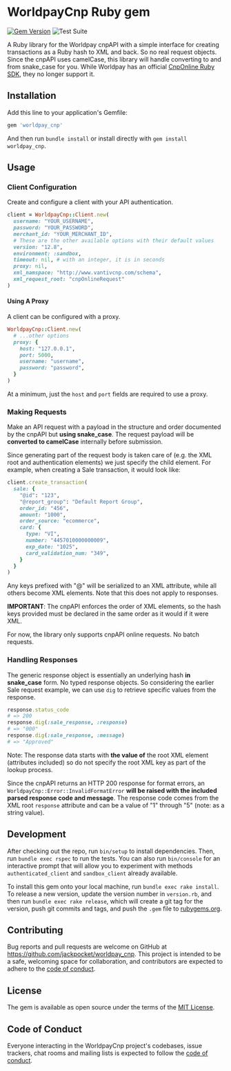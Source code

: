 # WorldpayCnp Ruby gem

[![Gem Version](https://badge.fury.io/rb/worldpay_cnp.svg)][gem]
![Test Suite](https://github.com/jackpocket/worldpay-cnp/workflows/Tests/badge.svg)

A Ruby library for the Worldpay cnpAPI with a simple interface for creating transactions as a Ruby hash to XML and back. So no real request objects. Since the cnpAPI uses camelCase, this library will handle converting to and from snake_case for you. While Worldpay has an official [CnpOnline Ruby SDK](https://github.com/Vantiv/cnp-sdk-for-ruby), they no longer support it.

## Installation

Add this line to your application's Gemfile:

```ruby
gem 'worldpay_cnp'
```

And then run `bundle install` or install directly with `gem install worldpay_cnp`.

## Usage

### Client Configuration

Create and configure a client with your API authentication.

```ruby
client = WorldpayCnp::Client.new(
  username: "YOUR_USERNAME",
  password: "YOUR_PASSWORD",
  merchant_id: "YOUR_MERCHANT_ID",
  # These are the other available options with their default values
  version: "12.8",
  environment: :sandbox,
  timeout: nil, # with an integer, it is in seconds
  proxy: nil,
  xml_namspace: "http://www.vantivcnp.com/schema",
  xml_request_root: "cnpOnlineRequest"
)
```

#### Using A Proxy

A client can be configured with a proxy.

```ruby
WorldpayCnp::Client.new(
  # ...other options
  proxy: {
    host: "127.0.0.1",
    port: 5000,
    username: "username",
    password: "password",
  }
)
```

At a minimum, just the `host` and `port` fields are required to use a proxy.

### Making Requests

Make an API request with a payload in the structure and order documented by the cnpAPI but **using snake_case**. The request payload will be **converted to camelCase** internally before submission.

Since generating part of the request body is taken care of (e.g. the XML root and authentication elements) we just specify the child element. For example, when creating a Sale transaction, it would look like:

```ruby
client.create_transaction(
  sale: {
    "@id": "123",
    "@report_group": "Default Report Group",
    order_id: "456",
    amount: "1000",
    order_source: "ecommerce",
    card: {
      type: "VI",
      number: "4457010000000009",
      exp_date: "1025",
      card_validation_num: "349",
    }
  }
)
```

Any keys prefixed with "@" will be serialized to an XML attribute, while all others become XML elements. Note that this does not apply to responses.

**IMPORTANT**: The cnpAPI enforces the order of XML elements, so the hash keys provided must be declared in the same order as it would if it were XML.

For now, the library only supports cnpAPI online requests. No batch requests.

### Handling Responses

The generic response object is essentially an underlying hash **in snake_case** form. No typed response objects. So considering the earlier Sale request example, we can use `dig` to retrieve specific values from the response.

```ruby
response.status_code
# => 200
response.dig(:sale_response, :response)
# => "000"
response.dig(:sale_response, :message)
# => "Approved"
```

Note: The response data starts with **the value of** the root XML element (attributes included) so do not specify the root XML key as part of the lookup process.

Since the cnpAPI returns an HTTP 200 response for format errors, an `WorldpayCnp::Error::InvalidFormatError` **will be raised with the included parsed response code and message**. The response code comes from the XML root `response` attribute and can be a value of "1" through "5" (note: as a string value).

## Development

After checking out the repo, run `bin/setup` to install dependencies. Then, run `bundle exec rspec` to run the tests. You can also run `bin/console` for an interactive prompt that will allow you to experiment with methods `authenticated_client` and `sandbox_client` already available.

To install this gem onto your local machine, run `bundle exec rake install`. To release a new version, update the version number in `version.rb`, and then run `bundle exec rake release`, which will create a git tag for the version, push git commits and tags, and push the `.gem` file to [rubygems.org](https://rubygems.org).

## Contributing

Bug reports and pull requests are welcome on GitHub at https://github.com/jackpocket/worldpay_cnp. This project is intended to be a safe, welcoming space for collaboration, and contributors are expected to adhere to the [code of conduct](https://github.com/jackpocket/worldpay_cnp/blob/master/CODE_OF_CONDUCT.md).

## License

The gem is available as open source under the terms of the [MIT License](https://opensource.org/licenses/MIT).

## Code of Conduct

Everyone interacting in the WorldpayCnp project's codebases, issue trackers, chat rooms and mailing lists is expected to follow the [code of conduct](https://github.com/jackpocket/worldpay_cnp/blob/master/CODE_OF_CONDUCT.md).

[gem]: https://rubygems.org/gems/worldpay_cnp
